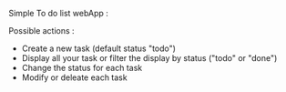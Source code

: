 Simple To do list webApp : 

Possible actions : 

- Create a new task (default status "todo")
- Display all your task or filter the display by status ("todo" or "done")
- Change the status for each task
- Modify or deleate each task